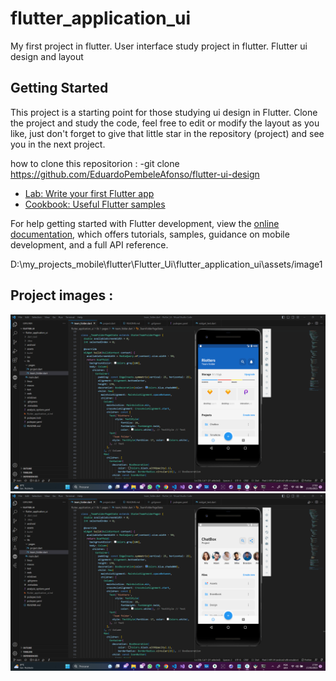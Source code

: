 # flutter_application_ui

My first project in flutter.
User interface study project in flutter.
Flutter ui design and layout

## Getting Started

This project is a starting point for those studying ui design in Flutter.
Clone the project and study the code, feel free to edit or modify the layout as you like, just don't forget to give that little star in the repository (project) and see you in the next project.

how to clone this repositorion :
  -git clone https://github.com/EduardoPembeleAfonso/flutter-ui-design 

- [Lab: Write your first Flutter app](https://docs.flutter.dev/get-started/codelab)
- [Cookbook: Useful Flutter samples](https://docs.flutter.dev/cookbook)

For help getting started with Flutter development, view the
[online documentation](https://docs.flutter.dev/), which offers tutorials,
samples, guidance on mobile development, and a full API reference.

D:\my_projects_mobile\flutter\Flutter_Ui\flutter_application_ui\assets/image1
## Project images : 
![Screenshot](image1.png)
![Screenshot](image2.png)
<!-- ![alt text](http://url/to/img.png) -->
